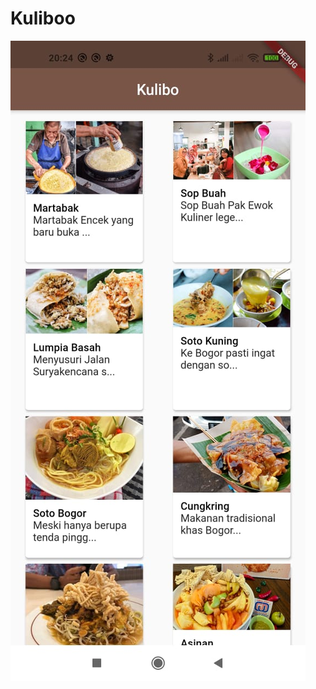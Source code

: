 # Kuliboo

![Screenshoot](https://github.com/inialdan/Kulibo/blob/master/%40assets/Kulibo%201.jpeg "Screenshoot")